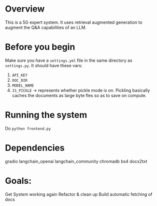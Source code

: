 # Overview
This is a 5G expert system. It uses retrieval augmented generation to augment the Q&A capabilities of an LLM. 


# Before you begin
Make sure you have a `settings.yml` file in the same directory as `settings.py`.
It should have these vars:
1. `API_KEY`
2. `DOC_DIR`
3. `MODEL_NAME`
4. `IS_PICKLE` -> represents whether pickle mode is on. Pickling basically caches the documents as large byte fles so as to save on compute.

# Running the system
Do `python frontend.py`


# Dependencies
gradio
langchain_openai
langchain_community
chromadb
bs4
docx2txt

# Goals:
Get System working again
Refactor & clean up
Build automatic fetching of docs
